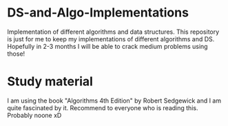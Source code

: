 # DS-and-Algo-Implementations
Implementation of different algorithms and data structures.
This repository is just for me to keep my implementations of different algorithms and DS. Hopefully in 2-3 months I will be able to crack medium problems using those!
# Study material
I am using the book "Algorithms 4th Edition" by Robert Sedgewick and I am quite fascinated by it. Recommend to everyone who is reading this. Probably noone xD
